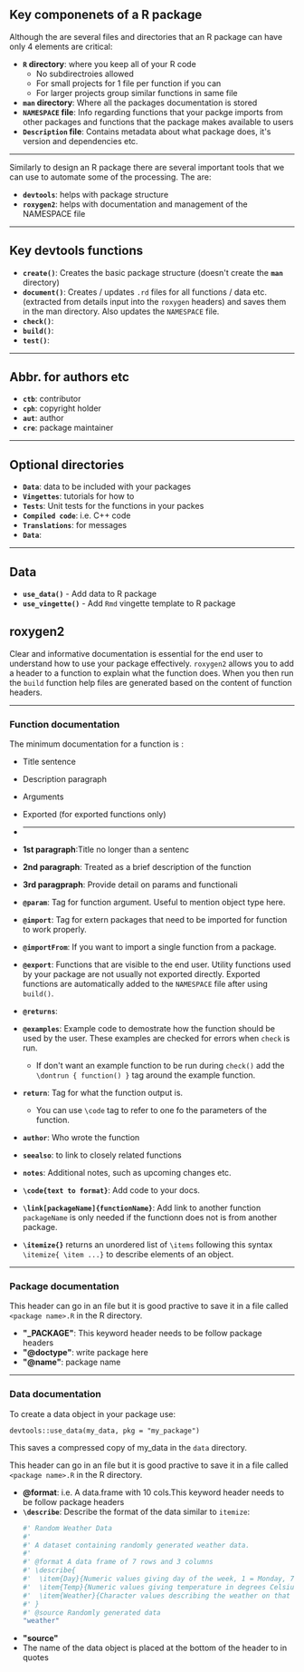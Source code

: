 ## Key componenets of a R package

Although the are several files and directories that an R package can have
only 4 elements are critical:

- **`R` directory**: where you keep all of your R code
     - No subdirectroies allowed
     - For small projects for 1 file per function if you can
     - For larger projects group similar functions in same file 
- **`man` directory**: Where all the packages documentation is stored
- **`NAMESPACE` file**: Info regarding functions that your packge imports from 
  other packages and functions that the package makes available to users
- **`Description` file**: Contains metadata about what package does, it's version and dependencies etc.

***

Similarly to design an R package there are several important tools
that we can use to automate some of the processing. The are:

- **`devtools`**: helps with package structure
- **`roxygen2`**: helps with documentation and management of the NAMESPACE file

***

## Key devtools functions

- **`create()`**: Creates the basic package structure (doesn't create the **`man`** directory)
- **`document()`**: Creates / updates `.rd` files for all functions / data etc. (extracted from
  details input into the `roxygen` headers) and saves them in the man directory. Also updates the `NAMESPACE` file.
- **`check()`**:
- **`build()`**:
- **`test()`**:

***

## Abbr. for authors etc

- **`ctb`**: contributor
- **`cph`**: copyright holder
- **`aut`**: author
- **`cre`**: package maintainer

***

## Optional directories

- **`Data`**: data to be included with your packages
- **`Vingettes`**: tutorials for how to 
- **`Tests`**: Unit tests for the functions in your packes
- **`Compiled code`**: i.e. C++ code
- **`Translations`**: for messages
- **`Data`**:

***

## Data

- **`use_data()`** - Add data to R package
- **`use_vingette()`** - Add `Rmd` vingette template to R package


## roxygen2

Clear and informative documentation is essential for the end user to understand 
how to use your package effectively. `roxygen2` allows you to add a header to 
a function to explain what the function does. When you then run the `build` 
function help files are generated based on the content of function headers. 

***

### Function documentation 

The minimum documentation for a function is :

- Title sentence
- Description paragraph
- Arguments
- Exported (for exported functions only)

- ***

- **1st paragraph**:Title no longer than a sentenc
- **2nd paragraph**: Treated as a brief description of the function
- **3rd paragpraph**: Provide detail on params and functionali
- **`@param`**: Tag for function argument. Useful to mention object type here.
- **`@import`**: Tag for extern packages that need to be imported for function
  to work properly.
- **`@importFrom`**: If you want to import a single function from a package.
- **`@export`**: Functions that are visible to the end user. Utility functions
  used by your package are not usually not exported directly. Exported
  functions are automatically added to the `NAMESPACE` file after using `build()`.
- **`@returns`**:
- **`@examples`**: Example code to demostrate how the function should be used by
  the user. These examples are checked for errors when `check` is run.
  - If don't want an example function to be run during `check()` add
  the `\dontrun { function() }` tag around the example function.
- **`return`**: Tag for what the function output is.
  - You can use `\code` tag to refer to one fo the parameters of the function.
- **`author`**: Who wrote the function
- **`seealso`**: to link to closely related functions
- **`notes`**: Additional notes, such as upcoming changes etc.
- **`\code{text to format}`**: Add code to your docs.
- **`\link[packageName]{functionName}`**: Add link to another function
  `packageName` is only needed if the functionn does not is from another
  package.
- **`\itemize{}`** returns an unordered list of `\items` following this
  syntax `\itemize{ \item ...}` to describe elements of an object.

***

### Package documentation

This header can go in an file but it is good practive to save it in
a file called `<package name>.R` in the R directory.

- **"_PACKAGE"**: This keyword header needs to be follow package headers
- **"@doctype"**: write package here
- **"@name"**: package name

***

### Data documentation

To create a data object in your package use:

`devtools::use_data(my_data, pkg = "my_package")` 

This saves a compressed copy of my_data in the `data` directory.

This header can go in an file but it is good practive to save it in
a file called `<package name>.R` in the R directory.

- **@format**: i.e. A data.frame with 10 cols.This keyword header needs to be follow package headers
- **`\describe`**: Describe the format of the data similar to `itemize`:
    ```R
    #' Random Weather Data
    #'
    #' A dataset containing randomly generated weather data.
    #'
    #' @format A data frame of 7 rows and 3 columns
    #' \describe{
    #'  \item{Day}{Numeric values giving day of the week, 1 = Monday, 7 = Sunday}
    #'  \item{Temp}{Numeric values giving temperature in degrees Celsius}
    #'  \item{Weather}{Character values describing the weather on that day}
    #' }
    #' @source Randomly generated data
    "weather"
    ```
- **"source"**
- The name of the data object is placed at the bottom of the header to in quotes


